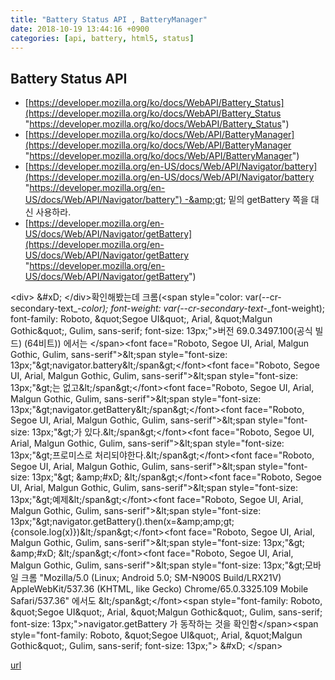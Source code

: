 ```yaml
---
title: "Battery Status API , BatteryManager"
date: 2018-10-19 13:44:16 +0900
categories: [api, battery, html5, status]
---
```


Battery Status API
------------------

  
- [https://developer.mozilla.org/ko/docs/WebAPI/Battery_Status](https://developer.mozilla.org/ko/docs/WebAPI/Battery_Status "https://developer.mozilla.org/ko/docs/WebAPI/Battery_Status")
- [https://developer.mozilla.org/ko/docs/Web/API/BatteryManager](https://developer.mozilla.org/ko/docs/Web/API/BatteryManager "https://developer.mozilla.org/ko/docs/Web/API/BatteryManager")
- [https://developer.mozilla.org/en-US/docs/Web/API/Navigator/battery](https://developer.mozilla.org/en-US/docs/Web/API/Navigator/battery "https://developer.mozilla.org/en-US/docs/Web/API/Navigator/battery") -&amp;gt; 밑의 getBattery 쪽을 대신 사용하라.
- [https://developer.mozilla.org/en-US/docs/Web/API/Navigator/getBattery](https://developer.mozilla.org/en-US/docs/Web/API/Navigator/getBattery "https://developer.mozilla.org/en-US/docs/Web/API/Navigator/getBattery")

&lt;div&gt;  &amp;#xD;
&lt;/div&gt;확인해봤는데 크롬(&lt;span style="color: var(--cr-secondary-text_-_color); font-weight: var(--cr-secondary-text_-_font-weight); font-family: Roboto, &amp;quot;Segoe UI&amp;quot;, Arial, &amp;quot;Malgun Gothic&amp;quot;, Gulim, sans-serif; font-size: 13px;"&gt;버전 69.0.3497.100(공식 빌드) (64비트)) 에서는 &lt;/span&gt;&lt;font face="Roboto, Segoe UI, Arial, Malgun Gothic, Gulim, sans-serif"&gt;&amp;lt;span style="font-size: 13px;"&amp;gt;navigator.battery&amp;lt;/span&amp;gt;&lt;/font&gt;&lt;font face="Roboto, Segoe UI, Arial, Malgun Gothic, Gulim, sans-serif"&gt;&amp;lt;span style="font-size: 13px;"&amp;gt;는 없고&amp;lt;/span&amp;gt;&lt;/font&gt;&lt;font face="Roboto, Segoe UI, Arial, Malgun Gothic, Gulim, sans-serif"&gt;&amp;lt;span style="font-size: 13px;"&amp;gt;navigator.getBattery&amp;lt;/span&amp;gt;&lt;/font&gt;&lt;font face="Roboto, Segoe UI, Arial, Malgun Gothic, Gulim, sans-serif"&gt;&amp;lt;span style="font-size: 13px;"&amp;gt;가 있다.&amp;lt;/span&amp;gt;&lt;/font&gt;&lt;font face="Roboto, Segoe UI, Arial, Malgun Gothic, Gulim, sans-serif"&gt;&amp;lt;span style="font-size: 13px;"&amp;gt;프로미스로 처리되야한다.&amp;lt;/span&amp;gt;&lt;/font&gt;&lt;font face="Roboto, Segoe UI, Arial, Malgun Gothic, Gulim, sans-serif"&gt;&amp;lt;span style="font-size: 13px;"&amp;gt;  &amp;amp;#xD;
&amp;lt;/span&amp;gt;&lt;/font&gt;&lt;font face="Roboto, Segoe UI, Arial, Malgun Gothic, Gulim, sans-serif"&gt;&amp;lt;span style="font-size: 13px;"&amp;gt;예제&amp;lt;/span&amp;gt;&lt;/font&gt;&lt;font face="Roboto, Segoe UI, Arial, Malgun Gothic, Gulim, sans-serif"&gt;&amp;lt;span style="font-size: 13px;"&amp;gt;navigator.getBattery().then(x=&amp;amp;amp;gt;{console.log(x)})&amp;lt;/span&amp;gt;&lt;/font&gt;&lt;font face="Roboto, Segoe UI, Arial, Malgun Gothic, Gulim, sans-serif"&gt;&amp;lt;span style="font-size: 13px;"&amp;gt;  &amp;amp;#xD;
&amp;lt;/span&amp;gt;&lt;/font&gt;&lt;font face="Roboto, Segoe UI, Arial, Malgun Gothic, Gulim, sans-serif"&gt;&amp;lt;span style="font-size: 13px;"&amp;gt;모바일 크롬 "Mozilla/5.0 (Linux; Android 5.0; SM-N900S Build/LRX21V) AppleWebKit/537.36 (KHTML, like Gecko) Chrome/65.0.3325.109 Mobile Safari/537.36" 에서도 &amp;lt;/span&amp;gt;&lt;/font&gt;&lt;span style="font-family: Roboto, &amp;quot;Segoe UI&amp;quot;, Arial, &amp;quot;Malgun Gothic&amp;quot;, Gulim, sans-serif; font-size: 13px;"&gt;navigator.getBattery 가 동작하는 것을 확인함&lt;/span&gt;&lt;span style="font-family: Roboto, &amp;quot;Segoe UI&amp;quot;, Arial, &amp;quot;Malgun Gothic&amp;quot;, Gulim, sans-serif; font-size: 13px;"&gt;  &amp;#xD;
&lt;/span&gt;


[url](http://www.mins01.com/mh/tech/read/1207)